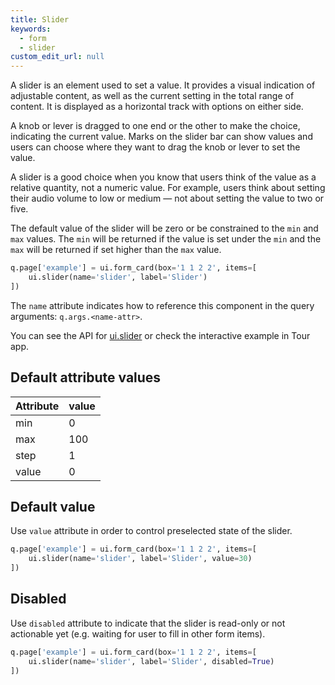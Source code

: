 ```yaml
---
title: Slider
keywords:
  - form
  - slider
custom_edit_url: null
---
```


A slider is an element used to set a value. It provides a visual indication of adjustable content,
as well as the current setting in the total range of content. It is displayed as a horizontal track
with options on either side.

A knob or lever is dragged to one end or the other to make the choice, indicating the current value.
Marks on the slider bar can show values and users can choose where they want to drag the knob or
lever to set the value.

A slider is a good choice when you know that users think of the value as a relative quantity,
not a numeric value. For example, users think about setting their audio volume to low or medium —
not about setting the value to two or five.

The default value of the slider will be zero or be constrained to the `min` and `max` values.
The `min` will be returned if the value is set under the `min` and the `max` will be returned if set
higher than the `max` value.

```py
q.page['example'] = ui.form_card(box='1 1 2 2', items=[
    ui.slider(name='slider', label='Slider')
])
```

The `name` attribute indicates how to reference this component in the query arguments: `q.args.<name-attr>`.

You can see the API for [ui.slider](/docs/api/ui#slider) or check the interactive example in Tour app.

## Default attribute values

| Attribute   | value   |
|-------------|---------|
| min         | 0       |
| max         | 100     |
| step        | 1       |
| value       | 0       |



## Default value

Use `value` attribute in order to control preselected state of the slider.

```py
q.page['example'] = ui.form_card(box='1 1 2 2', items=[
    ui.slider(name='slider', label='Slider', value=30)
])
```

## Disabled

Use `disabled` attribute to indicate that the slider is read-only or not actionable yet (e.g.
waiting for user to fill in other form items).

```py
q.page['example'] = ui.form_card(box='1 1 2 2', items=[
    ui.slider(name='slider', label='Slider', disabled=True)
])
```
